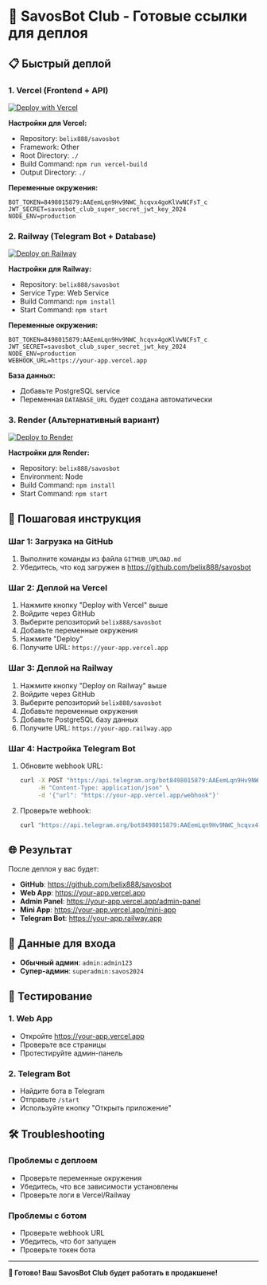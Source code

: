 # 🚀 SavosBot Club - Готовые ссылки для деплоя

## 📋 Быстрый деплой

### 1. Vercel (Frontend + API)
[![Deploy with Vercel](https://vercel.com/button)](https://vercel.com/new/clone?repository-url=https://github.com/belix888/savosbot)

**Настройки для Vercel:**
- Repository: `belix888/savosbot`
- Framework: Other
- Root Directory: `./`
- Build Command: `npm run vercel-build`
- Output Directory: `./`

**Переменные окружения:**
```
BOT_TOKEN=8498015879:AAEemLqn9Hv9NWC_hcqvx4goKlVwNCFsT_c
JWT_SECRET=savosbot_club_super_secret_jwt_key_2024
NODE_ENV=production
```

### 2. Railway (Telegram Bot + Database)
[![Deploy on Railway](https://railway.app/button.svg)](https://railway.app/template/deploy?template=https://github.com/belix888/savosbot)

**Настройки для Railway:**
- Repository: `belix888/savosbot`
- Service Type: Web Service
- Build Command: `npm install`
- Start Command: `npm start`

**Переменные окружения:**
```
BOT_TOKEN=8498015879:AAEemLqn9Hv9NWC_hcqvx4goKlVwNCFsT_c
JWT_SECRET=savosbot_club_super_secret_jwt_key_2024
NODE_ENV=production
WEBHOOK_URL=https://your-app.vercel.app
```

**База данных:**
- Добавьте PostgreSQL service
- Переменная `DATABASE_URL` будет создана автоматически

### 3. Render (Альтернативный вариант)
[![Deploy to Render](https://render.com/images/deploy-to-render-button.svg)](https://render.com/deploy?repo=https://github.com/belix888/savosbot)

**Настройки для Render:**
- Repository: `belix888/savosbot`
- Environment: Node
- Build Command: `npm install`
- Start Command: `npm start`

## 🔧 Пошаговая инструкция

### Шаг 1: Загрузка на GitHub
1. Выполните команды из файла `GITHUB_UPLOAD.md`
2. Убедитесь, что код загружен в https://github.com/belix888/savosbot

### Шаг 2: Деплой на Vercel
1. Нажмите кнопку "Deploy with Vercel" выше
2. Войдите через GitHub
3. Выберите репозиторий `belix888/savosbot`
4. Добавьте переменные окружения
5. Нажмите "Deploy"
6. Получите URL: `https://your-app.vercel.app`

### Шаг 3: Деплой на Railway
1. Нажмите кнопку "Deploy on Railway" выше
2. Войдите через GitHub
3. Выберите репозиторий `belix888/savosbot`
4. Добавьте переменные окружения
5. Добавьте PostgreSQL базу данных
6. Получите URL: `https://your-app.railway.app`

### Шаг 4: Настройка Telegram Bot
1. Обновите webhook URL:
   ```bash
   curl -X POST "https://api.telegram.org/bot8498015879:AAEemLqn9Hv9NWC_hcqvx4goKlVwNCFsT_c/setWebhook" \
        -H "Content-Type: application/json" \
        -d '{"url": "https://your-app.vercel.app/webhook"}'
   ```

2. Проверьте webhook:
   ```bash
   curl "https://api.telegram.org/bot8498015879:AAEemLqn9Hv9NWC_hcqvx4goKlVwNCFsT_c/getWebhookInfo"
   ```

## 🌐 Результат

После деплоя у вас будет:
- **GitHub**: https://github.com/belix888/savosbot
- **Web App**: https://your-app.vercel.app
- **Admin Panel**: https://your-app.vercel.app/admin-panel
- **Mini App**: https://your-app.vercel.app/mini-app
- **Telegram Bot**: https://your-app.railway.app

## 🔑 Данные для входа

- **Обычный админ**: `admin:admin123`
- **Супер-админ**: `superadmin:savos2024`

## 📱 Тестирование

### 1. Web App
- Откройте https://your-app.vercel.app
- Проверьте все страницы
- Протестируйте админ-панель

### 2. Telegram Bot
- Найдите бота в Telegram
- Отправьте `/start`
- Используйте кнопку "Открыть приложение"

## 🛠️ Troubleshooting

### Проблемы с деплоем
- Проверьте переменные окружения
- Убедитесь, что все зависимости установлены
- Проверьте логи в Vercel/Railway

### Проблемы с ботом
- Проверьте webhook URL
- Убедитесь, что бот запущен
- Проверьте токен бота

---

**🎉 Готово! Ваш SavosBot Club будет работать в продакшене!**
